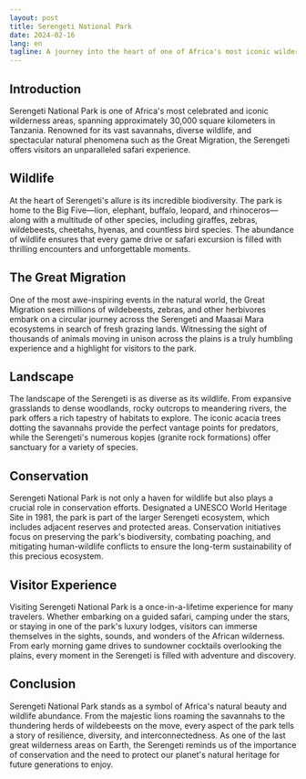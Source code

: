 ```yaml
---
layout: post
title: Serengeti National Park
date: 2024-02-16
lang: en
tagline: A journey into the heart of one of Africa's most iconic wilderness areas.
---
```


## Introduction

Serengeti National Park is one of Africa's most celebrated and iconic wilderness areas, spanning approximately 30,000 square kilometers in Tanzania. Renowned for its vast savannahs, diverse wildlife, and spectacular natural phenomena such as the Great Migration, the Serengeti offers visitors an unparalleled safari experience.

## Wildlife

At the heart of Serengeti's allure is its incredible biodiversity. The park is home to the Big Five—lion, elephant, buffalo, leopard, and rhinoceros—along with a multitude of other species, including giraffes, zebras, wildebeests, cheetahs, hyenas, and countless bird species. The abundance of wildlife ensures that every game drive or safari excursion is filled with thrilling encounters and unforgettable moments.

## The Great Migration

One of the most awe-inspiring events in the natural world, the Great Migration sees millions of wildebeests, zebras, and other herbivores embark on a circular journey across the Serengeti and Maasai Mara ecosystems in search of fresh grazing lands. Witnessing the sight of thousands of animals moving in unison across the plains is a truly humbling experience and a highlight for visitors to the park.

## Landscape

The landscape of the Serengeti is as diverse as its wildlife. From expansive grasslands to dense woodlands, rocky outcrops to meandering rivers, the park offers a rich tapestry of habitats to explore. The iconic acacia trees dotting the savannahs provide the perfect vantage points for predators, while the Serengeti's numerous kopjes (granite rock formations) offer sanctuary for a variety of species.

## Conservation

Serengeti National Park is not only a haven for wildlife but also plays a crucial role in conservation efforts. Designated a UNESCO World Heritage Site in 1981, the park is part of the larger Serengeti ecosystem, which includes adjacent reserves and protected areas. Conservation initiatives focus on preserving the park's biodiversity, combating poaching, and mitigating human-wildlife conflicts to ensure the long-term sustainability of this precious ecosystem.

## Visitor Experience

Visiting Serengeti National Park is a once-in-a-lifetime experience for many travelers. Whether embarking on a guided safari, camping under the stars, or staying in one of the park's luxury lodges, visitors can immerse themselves in the sights, sounds, and wonders of the African wilderness. From early morning game drives to sundowner cocktails overlooking the plains, every moment in the Serengeti is filled with adventure and discovery.

## Conclusion

Serengeti National Park stands as a symbol of Africa's natural beauty and wildlife abundance. From the majestic lions roaming the savannahs to the thundering herds of wildebeests on the move, every aspect of the park tells a story of resilience, diversity, and interconnectedness. As one of the last great wilderness areas on Earth, the Serengeti reminds us of the importance of conservation and the need to protect our planet's natural heritage for future generations to enjoy.
